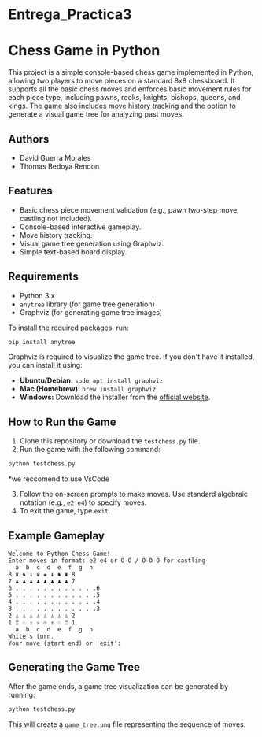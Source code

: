 # Entrega_Practica3

# Chess Game in Python

This project is a simple console-based chess game implemented in Python, allowing two players to move pieces on a standard 8x8 chessboard. It supports all the basic chess moves and enforces basic movement rules for each piece type, including pawns, rooks, knights, bishops, queens, and kings. The game also includes move history tracking and the option to generate a visual game tree for analyzing past moves.

## Authors

* David Guerra Morales
* Thomas Bedoya Rendon

## Features

* Basic chess piece movement validation (e.g., pawn two-step move, castling not included).
* Console-based interactive gameplay.
* Move history tracking.
* Visual game tree generation using Graphviz.
* Simple text-based board display.

## Requirements

* Python 3.x
* `anytree` library (for game tree generation)
* Graphviz (for generating game tree images)

To install the required packages, run:

```bash
pip install anytree
```

Graphviz is required to visualize the game tree. If you don't have it installed, you can install it using:

* **Ubuntu/Debian:** `sudo apt install graphviz`
* **Mac (Homebrew):** `brew install graphviz`
* **Windows:** Download the installer from the [official website](https://graphviz.org/download/).

## How to Run the Game

1. Clone this repository or download the `testchess.py` file.
2. Run the game with the following command:

```bash
python testchess.py
```
*we reccomend to use VsCode

3. Follow the on-screen prompts to make moves. Use standard algebraic notation (e.g., `e2 e4`) to specify moves.
4. To exit the game, type `exit`.

## Example Gameplay

```plaintext
Welcome to Python Chess Game!
Enter moves in format: e2 e4 or O-O / O-O-O for castling
  a  b  c  d  e  f  g  h
8 ♜ ♞ ♝ ♛ ♚ ♝ ♞ ♜ 8
7 ♟ ♟ ♟ ♟ ♟ ♟ ♟ ♟ 7
6 . . . . . . . . . . . .6
5 . . . . . . . . . . . .5
4 . . . . . . . . . . . .4
3 . . . . . . . . . . . .3
2 ♙ ♙ ♙ ♙ ♙ ♙ ♙ ♙ 2
1 ♖ ♘ ♗ ♕ ♔ ♗ ♘ ♖ 1
  a  b  c  d  e  f  g  h
White's turn.
Your move (start end) or 'exit': 
```

## Generating the Game Tree

After the game ends, a game tree visualization can be generated by running:

```bash
python testchess.py
```

This will create a `game_tree.png` file representing the sequence of moves.



